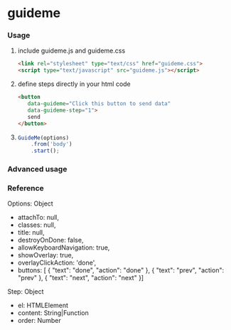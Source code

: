 # guideme

### Usage
1. include guideme.js and guideme.css
    ```html
    <link rel="stylesheet" type="text/css" href="guideme.css">
    <script type="text/javascript" src="guideme.js"></script>
    ```
2. define steps directly in your html code
     ```html
     <button 
        data-guideme="Click this button to send data" 
        data-guideme-step="1">
        send
    </button>
     ```
3. 
    ```js
    GuideMe(options)
        .from('body')
        .start();
    ```

### Advanced usage

### Reference

Options: Object
- attachTo: null,
- classes: null,
- title: null,
- destroyOnDone: false,
- allowKeyboardNavigation: true,
- showOverlay: true,
- overlayClickAction: 'done',
- buttons: [
    { "text": "done", "action": "done" },
    { "text": "prev", "action": "prev" },
    { "text": "next", "action": "next" }]

Step: Object
- el: HTMLElement
- content: String|Function
- order: Number